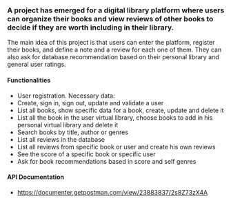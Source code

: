 ### A project has emerged for a digital library platform where users can organize their books and view reviews of other books to decide if they are worth including in their library.
The main idea of ​​this project is that users can enter the platform, register their books, and define a note and a review for each one of them. They can also ask for database recommendation based on their personal library and general user ratings.

#### Functionalities
- User registration. Necessary data:
- Create, sign in, sign out, update and validate a user 
- List all books, show specific data for a book, create, update and delete it
- List all the book in the user virtual library, choose books to add in his personal virtual library and delete it
- Search books by title, author or genres
- List all reviews in the database
- List all reviews from specific book or user and create his own reviews
- See the score of a specific book or specific user
- Ask for book recommendations based in score and self genres

#### API Documentation
- https://documenter.getpostman.com/view/23883837/2s8Z73zX4A
